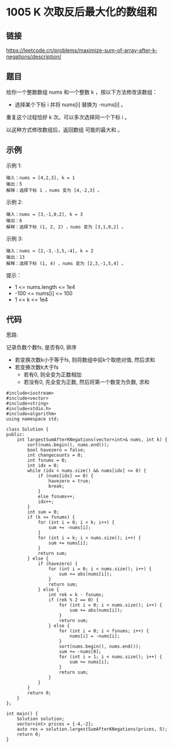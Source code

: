 # 1005 K 次取反后最大化的数组和
## 链接
https://leetcode.cn/problems/maximize-sum-of-array-after-k-negations/description/

## 题目 
给你一个整数数组 nums 和一个整数 k ，按以下方法修改该数组：

- 选择某个下标 i 并将 nums[i] 替换为 -nums[i] 。

重复这个过程恰好 k 次。可以多次选择同一个下标 i 。

以这种方式修改数组后，返回数组 可能的最大和 。

## 示例
示例 1:
```
输入：nums = [4,2,3], k = 1
输出：5
解释：选择下标 1 ，nums 变为 [4,-2,3] 。
```
示例 2:
```
输入：nums = [3,-1,0,2], k = 3
输出：6
解释：选择下标 (1, 2, 2) ，nums 变为 [3,1,0,2] 。
```
示例 3:
```
输入：nums = [2,-3,-1,5,-4], k = 2
输出：13
解释：选择下标 (1, 4) ，nums 变为 [2,3,-1,5,4] 。
```

提示：

- 1 <= nums.length <= 1e4
- -100 <= nums[i] <= 100
- 1 <= k <= 1e4

## 代码
思路:

记录负数个数fs, 是否有0, 排序
- 若变换次数k小于等于fs, 则将数组中前k个取绝对值, 然后求和
- 若变换次数k大于fs
    - 若有0, 则全变为正数相加
    - 若没有0, 先全变为正数, 然后将第一个数变为负数, 求和

```
#include<iostream>
#include<vector>
#include<string>
#include<stdio.h>
#include<algorithm>
using namespace std;

class Solution {
public:
    int largestSumAfterKNegations(vector<int>& nums, int k) {
		sort(nums.begin(), nums.end());
		bool havezero = false;
		int changecounts = 0;
		int fsnums = 0;
		int idx = 0;
		while (idx < nums.size() && nums[idx] <= 0) {
			if (nums[idx] == 0) {
				havezero = true;
				break;
			}
			else fsnums++;
			idx++;
		}
		int sum = 0;
		if (k <= fsnums) {
			for (int i = 0; i < k; i++) {
				sum += -nums[i];
			}
			for (int i = k; i < nums.size(); i++) {
				sum += nums[i];
			}
			return sum;
		} else {
			if (havezero) {
				for (int i = 0; i < nums.size(); i++) {
					sum += abs(nums[i]);
				}
				return sum;
			} else {
				int rek = k - fsnums;
				if (rek % 2 == 0) {
					for (int i = 0; i < nums.size(); i++) {
						sum += abs(nums[i]);
					}
					return sum;
				} else {
					for (int i = 0; i < fsnums; i++) {
						nums[i] = -nums[i];
					}
					sort(nums.begin(), nums.end());
					sum += -nums[0];
					for (int i = 1; i < nums.size(); i++) {
						sum += nums[i];
					}
					return sum;
				}
			}
		}
		return 0;
    }
};

int main() {
	Solution solution;
	vector<int> prices = {-4,-2};
	auto res = solution.largestSumAfterKNegations(prices, 5);
	return 0;
}
```